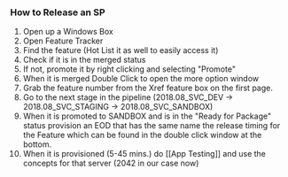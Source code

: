 ### How to Release an SP
1. Open up a Windows Box
2. Open Feature Tracker
3. Find the feature (Hot List it as well to easily access it)
4. Check if it is in the merged status
5. If not, promote it by right clicking and selecting "Promote"
6. When it is merged Double Click to open the more option window
7. Grab the feature number from the Xref feature box on the first page.
8. Go to the next stage in the pipeline (2018.08_SVC_DEV -> 2018.08_SVC_STAGING -> 2018.08_SVC_SANDBOX)
9. When it is promoted to SANDBOX and is in the "Ready for Package" status provision an EOD that has the same name the release timing for the Feature which can be found in the double click window at the bottom.
10. When it is provisioned (5-45 mins.) do [[App Testing]] and use the concepts for that server (2042 in our case now)
